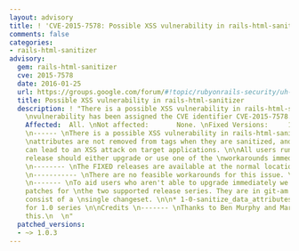 ```yaml
---
layout: advisory
title: ! 'CVE-2015-7578: Possible XSS vulnerability in rails-html-sanitizer'
comments: false
categories:
- rails-html-sanitizer
advisory:
  gem: rails-html-sanitizer
  cve: 2015-7578
  date: 2016-01-25
  url: https://groups.google.com/forum/#!topic/rubyonrails-security/uh--W4TDwmI
  title: Possible XSS vulnerability in rails-html-sanitizer
  description: ! "There is a possible XSS vulnerability in rails-html-sanitizer. This
    \nvulnerability has been assigned the CVE identifier CVE-2015-7578. \n\nVersions
    Affected:  All. \nNot affected:       None. \nFixed Versions:     1.0.3 \n\nImpact
    \n------ \nThere is a possible XSS vulnerability in rails-html-sanitizer.  Certain
    \nattributes are not removed from tags when they are sanitized, and these \nattributes
    can lead to an XSS attack on target applications. \n\nAll users running an affected
    release should either upgrade or use one of the \nworkarounds immediately. \n\nReleases
    \n-------- \nThe FIXED releases are available at the normal locations. \n\nWorkarounds
    \n----------- \nThere are no feasible workarounds for this issue. \n\nPatches
    \n------- \nTo aid users who aren't able to upgrade immediately we have provided
    patches for \nthe two supported release series. They are in git-am format and
    consist of a \nsingle changeset. \n\n* 1-0-sanitize_data_attributes.patch - Patch
    for 1.0 series \n\nCredits \n------- \nThanks to Ben Murphy and Marien for reporting
    this.\n  \n"
  patched_versions:
  - ~> 1.0.3
---
```

